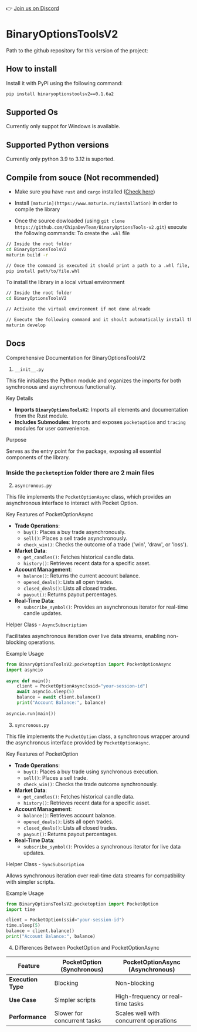 👉 [Join us on Discord](https://discord.gg/T3FGXcmd)
# BinaryOptionsToolsV2
Path to the github repository for this version of the project: 

## How to install
Install it with PyPi using the following command:
```bash
pip install binaryoptionstoolsv2==0.1.6a2
```

## Supported Os
Currently only suppot for Windows is available.

## Supported Python versions
Currently only python 3.9 to 3.12 is suported.

## Compile from souce (Not recommended)
* Make sure you have `rust` and `cargo` installed ([Check here](https://www.rust-lang.org/tools/install))

* Install `[maturin](https://www.maturin.rs/installation)` in order to compile the library

* Once the source dowloaded (using `git clone https://github.com/ChipaDevTeam/BinaryOptionsTools-v2.git`) execute the following commands:
To create the `.whl` file
```bash
// Inside the root folder
cd BinaryOptionsToolsV2
maturin build -r 

// Once the command is executed it should print a path to a .whl file, copy it and then run
pip install path/to/file.whl
```

To install the library in a local virtual environment
```bash
// Inside the root folder
cd BinaryOptionsToolsV2

// Activate the virtual environment if not done alreade 

// Execute the following command and it shoult automatically install the library in the VM
maturin develop
```

## Docs
Comprehensive Documentation for BinaryOptionsToolsV2 

1. `__init__.py` 

This file initializes the Python module and organizes the imports for both synchronous and asynchronous functionality. 

Key Details 

- **Imports `BinaryOptionsToolsV2`**: Imports all elements and documentation from the Rust module. 
- **Includes Submodules**: Imports and exposes `pocketoption` and `tracing` modules for user convenience. 

Purpose 

Serves as the entry point for the package, exposing all essential components of the library. 

### Inside the `pocketoption` folder there are 2 main files
2. `asyncronous.py` 

This file implements the `PocketOptionAsync` class, which provides an asynchronous interface to interact with Pocket Option. 

Key Features of PocketOptionAsync 

- **Trade Operations**: 
  - `buy()`: Places a buy trade asynchronously. 
  - `sell()`: Places a sell trade asynchronously. 
  - `check_win()`: Checks the outcome of a trade ('win', 'draw', or 'loss'). 
- **Market Data**: 
  - `get_candles()`: Fetches historical candle data. 
  - `history()`: Retrieves recent data for a specific asset. 
- **Account Management**: 
  - `balance()`: Returns the current account balance. 
  - `opened_deals()`: Lists all open trades. 
  - `closed_deals()`: Lists all closed trades. 
  - `payout()`: Returns payout percentages. 
- **Real-Time Data**: 
  - `subscribe_symbol()`: Provides an asynchronous iterator for real-time candle updates. 

Helper Class - `AsyncSubscription` 

Facilitates asynchronous iteration over live data streams, enabling non-blocking operations. 

Example Usage 

```python
from BinaryOptionsToolsV2.pocketoption import PocketOptionAsync 
import asyncio 
 
async def main(): 
    client = PocketOptionAsync(ssid="your-session-id") 
    await asyncio.sleep(5)
    balance = await client.balance() 
    print("Account Balance:", balance) 
 
asyncio.run(main()) 

``` 

3. `syncronous.py` 

This file implements the `PocketOption` class, a synchronous wrapper around the asynchronous interface provided by `PocketOptionAsync`. 

Key Features of PocketOption 

- **Trade Operations**: 
  - `buy()`: Places a buy trade using synchronous execution. 
  - `sell()`: Places a sell trade. 
  - `check_win()`: Checks the trade outcome synchronously. 
- **Market Data**: 
  - `get_candles()`: Fetches historical candle data. 
  - `history()`: Retrieves recent data for a specific asset. 
- **Account Management**: 
  - `balance()`: Retrieves account balance. 
  - `opened_deals()`: Lists all open trades. 
  - `closed_deals()`: Lists all closed trades. 
  - `payout()`: Returns payout percentages. 
- **Real-Time Data**: 
  - `subscribe_symbol()`: Provides a synchronous iterator for live data updates. 

Helper Class - `SyncSubscription` 

Allows synchronous iteration over real-time data streams for compatibility with simpler scripts. 

Example Usage 

 
```python
from BinaryOptionsToolsV2.pocketoption import PocketOption 
import time

client = PocketOption(ssid="your-session-id") 
time.sleep(5)
balance = client.balance() 
print("Account Balance:", balance) 

```
 
 

4. Differences Between PocketOption and PocketOptionAsync 

| Feature                | PocketOption (Synchronous) | PocketOptionAsync (Asynchronous) | 
|------------------------|----------------------------|----------------------------------| 
| **Execution Type**     | Blocking                  | Non-blocking                    | 
| **Use Case**           | Simpler scripts           | High-frequency or real-time tasks | 
| **Performance**        | Slower for concurrent tasks | Scales well with concurrent operations | 